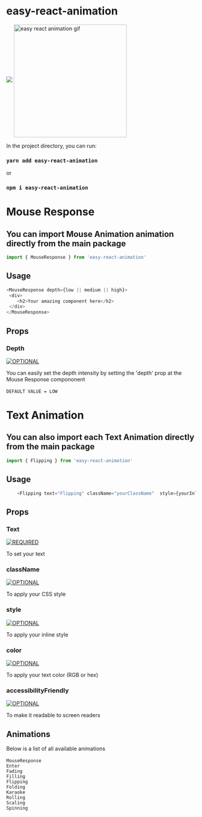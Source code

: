# easy-react-animation
 
 <img src="https://img.shields.io/badge/easy_react_animation-20232A?style=for-the-badge&logo=react&logoColor=61DAFB" />
 

 <img src = 'https://user-images.githubusercontent.com/105171818/182742256-fb5279c4-7222-4438-a56c-8b3bf8ad2f62.gif' alt = 'easy react animation gif' align='center' width=" 300px"/>

 In the project directory, you can run:

### `yarn add easy-react-animation`

or

### `npm i easy-react-animation`


# Mouse Response

## You can import Mouse Animation animation directly from the main package

```js
import { MouseResponse } from 'easy-react-animation'
```

## Usage 

```js
<MouseResponse depth={low || medium || high}>
 <div>
    <h2>Your amazing component here</h2>
 </div>
</MouseResponse>
```

## Props

### Depth
[![OPTIONAL](https://img.shields.io/badge/optional%20-%23323330.svg?&style=for-the-badge&logo=perfil&logoColor=black&color=gray)](https://github.com/iuricode/readme-template/tree/main/profile)

You can easily set the depth intensity by setting the 'depth' prop at the Mouse Response compononent <br><br>
`DEFAULT VALUE = LOW`

# Text Animation

## You can also import each Text Animation directly from the main package

```js
import { Flipping } from 'easy-react-animation'

```

## Usage 

```js
    <Flipping text="Flipping" className="yourClassName"  style={yourInlineStyle} color="yourColor" accessibilityFriendly=true />
```

## Props

### Text
[![REQUIRED](https://img.shields.io/badge/required%20-%23323330.svg?&style=for-the-badge&logo=perfil&logoColor=black&color=red)](https://github.com/iuricode/readme-template/tree/main/profile)

To set your text

### className
[![OPTIONAL](https://img.shields.io/badge/optional%20-%23323330.svg?&style=for-the-badge&logo=perfil&logoColor=black&color=gray)](https://github.com/iuricode/readme-template/tree/main/profile)

To apply your CSS style

### style
[![OPTIONAL](https://img.shields.io/badge/optional%20-%23323330.svg?&style=for-the-badge&logo=perfil&logoColor=black&color=gray)](https://github.com/iuricode/readme-template/tree/main/profile)

To apply your inline style

### color
[![OPTIONAL](https://img.shields.io/badge/optional%20-%23323330.svg?&style=for-the-badge&logo=perfil&logoColor=black&color=gray)](https://github.com/iuricode/readme-template/tree/main/profile)

To apply your text color (RGB or hex)

### accessibilityFriendly
[![OPTIONAL](https://img.shields.io/badge/optional%20-%23323330.svg?&style=for-the-badge&logo=perfil&logoColor=black&color=gray)](https://github.com/iuricode/readme-template/tree/main/profile)

To make it readable to screen readers




## Animations

Below is a list of all available animations <br><br>
`MouseResponse`<br>
`Enter`<br>
`Fading`<br>
`Filling`<br>
`Flipping`<br>
`Folding`<br>
`Karaoke`<br>
`Rolling`<br>
`Scaling`<br>
`Spinning`<br>

